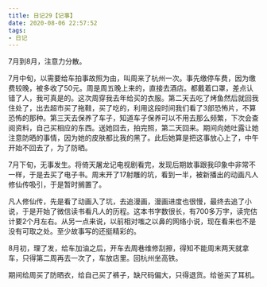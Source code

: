 ```yaml
---
title: 日记29【记事】
date: 2020-08-06 22:57:52
tags:
- 日记
---
```


7月到8月，注意力分散。

7月中旬，以需要给车拍事故照为由，叫周来了杭州一次。事先缴停车费，因为缴费较晚，被多收了50元。周是周五晚上来的，直接去酒店。都戴着口罩，差点认错了人，我可真是的。这次周穿我去年给买的衣服。第二天去吃了烤鱼然后就回我住处了，出去超市买了拖鞋，买了吃的，利用这段时间我们看了3部恐怖片，不算恐怖的那种。第三天去保养了车子，知道车子保养可以不用去那么频繁，下次会查阅资料，自己买相应的东西。送她回去，拍完照，第二天回来。期间向她吐露让她注意防晒的事情，因为她的皮肤都比我的黑了。此后她算是把这事放心上了，中午开始不回去了，为了防晒。

7月下旬，无事发生。将倚天屠龙记电视剧看完，发现后期故事跟我印象中非常不一样，于是去买了电子书。周末开了17射雕的坑，看到一半，被新播出的动画凡人修仙传吸引，于是暂时搁置了。

凡人修仙传，先是看了动画入了坑，去追漫画，漫画进度也很慢，最终去追了小说，于是开始了微信读书看凡人的历程。这本书字数很长，有700多万字，读完估计要2个月左右。从另一点来说，以前相对嗤之以鼻的网络小说，现在看来也不是没有可取之处。至少故事写的还挺精彩的。

8月初，理了发，给车加油之后，开车去周巷维修刮擦，得知不能周末两天就拿车，只得第二周再去一次了，车放店里。回杭州坐高铁。

期间给周买了防晒衣，给自己买了裤子，缺尺码偏大，只得退货。给爸买了耳机。
